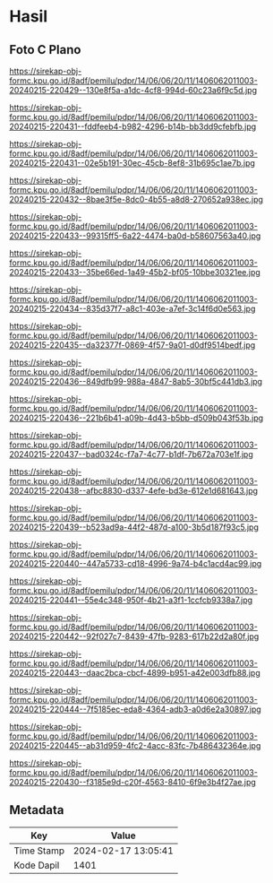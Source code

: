 # Hasil

## Foto C Plano

https://sirekap-obj-formc.kpu.go.id/8adf/pemilu/pdpr/14/06/06/20/11/1406062011003-20240215-220429--130e8f5a-a1dc-4cf8-994d-60c23a6f9c5d.jpg

https://sirekap-obj-formc.kpu.go.id/8adf/pemilu/pdpr/14/06/06/20/11/1406062011003-20240215-220431--fddfeeb4-b982-4296-b14b-bb3dd9cfebfb.jpg

https://sirekap-obj-formc.kpu.go.id/8adf/pemilu/pdpr/14/06/06/20/11/1406062011003-20240215-220431--02e5b191-30ec-45cb-8ef8-31b695c1ae7b.jpg

https://sirekap-obj-formc.kpu.go.id/8adf/pemilu/pdpr/14/06/06/20/11/1406062011003-20240215-220432--8bae3f5e-8dc0-4b55-a8d8-270652a938ec.jpg

https://sirekap-obj-formc.kpu.go.id/8adf/pemilu/pdpr/14/06/06/20/11/1406062011003-20240215-220433--99315ff5-6a22-4474-ba0d-b58607563a40.jpg

https://sirekap-obj-formc.kpu.go.id/8adf/pemilu/pdpr/14/06/06/20/11/1406062011003-20240215-220433--35be66ed-1a49-45b2-bf05-10bbe30321ee.jpg

https://sirekap-obj-formc.kpu.go.id/8adf/pemilu/pdpr/14/06/06/20/11/1406062011003-20240215-220434--835d37f7-a8c1-403e-a7ef-3c14f6d0e563.jpg

https://sirekap-obj-formc.kpu.go.id/8adf/pemilu/pdpr/14/06/06/20/11/1406062011003-20240215-220435--da32377f-0869-4f57-9a01-d0df9514bedf.jpg

https://sirekap-obj-formc.kpu.go.id/8adf/pemilu/pdpr/14/06/06/20/11/1406062011003-20240215-220436--849dfb99-988a-4847-8ab5-30bf5c441db3.jpg

https://sirekap-obj-formc.kpu.go.id/8adf/pemilu/pdpr/14/06/06/20/11/1406062011003-20240215-220436--221b6b41-a09b-4d43-b5bb-d509b043f53b.jpg

https://sirekap-obj-formc.kpu.go.id/8adf/pemilu/pdpr/14/06/06/20/11/1406062011003-20240215-220437--bad0324c-f7a7-4c77-b1df-7b672a703e1f.jpg

https://sirekap-obj-formc.kpu.go.id/8adf/pemilu/pdpr/14/06/06/20/11/1406062011003-20240215-220438--afbc8830-d337-4efe-bd3e-612e1d681643.jpg

https://sirekap-obj-formc.kpu.go.id/8adf/pemilu/pdpr/14/06/06/20/11/1406062011003-20240215-220439--b523ad9a-44f2-487d-a100-3b5d187f93c5.jpg

https://sirekap-obj-formc.kpu.go.id/8adf/pemilu/pdpr/14/06/06/20/11/1406062011003-20240215-220440--447a5733-cd18-4996-9a74-b4c1acd4ac99.jpg

https://sirekap-obj-formc.kpu.go.id/8adf/pemilu/pdpr/14/06/06/20/11/1406062011003-20240215-220441--55e4c348-950f-4b21-a3f1-1ccfcb9338a7.jpg

https://sirekap-obj-formc.kpu.go.id/8adf/pemilu/pdpr/14/06/06/20/11/1406062011003-20240215-220442--92f027c7-8439-47fb-9283-617b22d2a80f.jpg

https://sirekap-obj-formc.kpu.go.id/8adf/pemilu/pdpr/14/06/06/20/11/1406062011003-20240215-220443--daac2bca-cbcf-4899-b951-a42e003dfb88.jpg

https://sirekap-obj-formc.kpu.go.id/8adf/pemilu/pdpr/14/06/06/20/11/1406062011003-20240215-220444--7f5185ec-eda8-4364-adb3-a0d6e2a30897.jpg

https://sirekap-obj-formc.kpu.go.id/8adf/pemilu/pdpr/14/06/06/20/11/1406062011003-20240215-220445--ab31d959-4fc2-4acc-83fc-7b486432364e.jpg

https://sirekap-obj-formc.kpu.go.id/8adf/pemilu/pdpr/14/06/06/20/11/1406062011003-20240215-220430--f3185e9d-c20f-4563-8410-6f9e3b4f27ae.jpg


## Metadata

| Key        | Value               |
| ---------- | ------------------- |
| Time Stamp | 2024-02-17 13:05:41 |
| Kode Dapil | 1401                |



